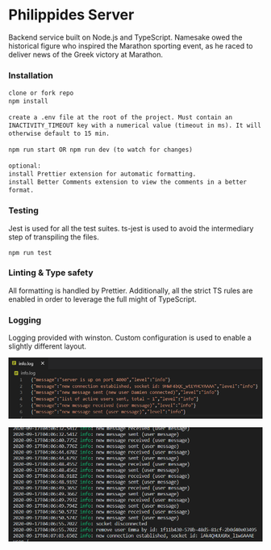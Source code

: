 # Philippides Server
Backend service built on Node.js and TypeScript. Namesake owed the historical figure who inspired the Marathon sporting event, as he raced to deliver news of the Greek victory at Marathon.

### Installation
```
clone or fork repo
npm install

create a .env file at the root of the project. Must contain an INACTIVITY_TIMEOUT key with a numerical value (timeout in ms). It will otherwise default to 15 min.

npm run start OR npm run dev (to watch for changes)

optional:
install Prettier extension for automatic formatting.
install Better Comments extension to view the comments in a better format.
```

### Testing
Jest is used for all the test suites. ts-jest is used to avoid the intermediary step of transpiling the files.
```
npm run test
```

### Linting & Type safety
All formatting is handled by Prettier. Additionally, all the strict TS rules are enabled in order to leverage the full might of TypeScript.

### Logging
Logging provided with winston. Custom configuration is used to enable a slightly different layout.

![Alt text](/screenshots/log-print.PNG?raw=true "Log print")

![Alt text](/screenshots/log-console.PNG?raw=true "Log console")